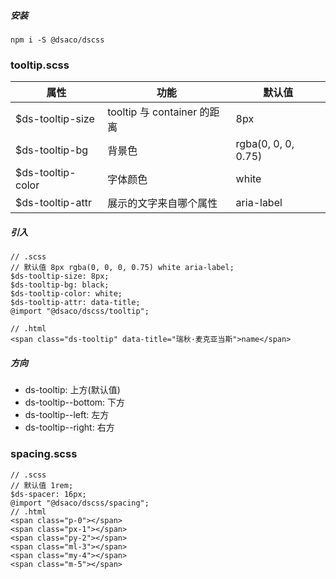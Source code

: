##### 安装

```
npm i -S @dsaco/dscss
```

### tooltip.scss

| 属性               | 功能                        | 默认值              |
| ------------------ | --------------------------- | ------------------- |
| \$ds-tooltip-size  | tooltip 与 container 的距离 | 8px                 |
| \$ds-tooltip-bg    | 背景色                      | rgba(0, 0, 0, 0.75) |
| \$ds-tooltip-color | 字体颜色                    | white               |
| \$ds-tooltip-attr  | 展示的文字来自哪个属性      | aria-label          |

##### 引入

```
// .scss
// 默认值 8px rgba(0, 0, 0, 0.75) white aria-label;
$ds-tooltip-size: 8px;
$ds-tooltip-bg: black;
$ds-tooltip-color: white;
$ds-tooltip-attr: data-title;
@import "@dsaco/dscss/tooltip";

// .html
<span class="ds-tooltip" data-title="瑞秋·麦克亚当斯">name</span>
```

##### 方向

-   ds-tooltip: 上方(默认值)
-   ds-tooltip--bottom: 下方
-   ds-tooltip--left: 左方
-   ds-tooltip--right: 右方

### spacing.scss

```
// .scss
// 默认值 1rem;
$ds-spacer: 16px;
@import "@dsaco/dscss/spacing";
// .html
<span class="p-0"></span>
<span class="px-1"></span>
<span class="py-2"></span>
<span class="ml-3"></span>
<span class="my-4"></span>
<span class="m-5"></span>
```
